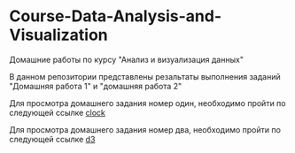 # Course-Data-Analysis-and-Visualization
Домашние работы по курсу "Анализ и визуализация данных"

В данном репозитории представлены резальтаты выполнения заданий "Домашняя работа 1" и "домашняя работа 2"

Для просмотра домашнего задания номер один, необходимо пройти по следующей ссылке [clock](https://larnou.github.io/Course-Data-Analysis-and-Visualization/clock/)

Для просмотра домашнего задания номер два, необходимо пройти по следующей ссылке [d3](https://larnou.github.io/Course-Data-Analysis-and-Visualization/d3/)
